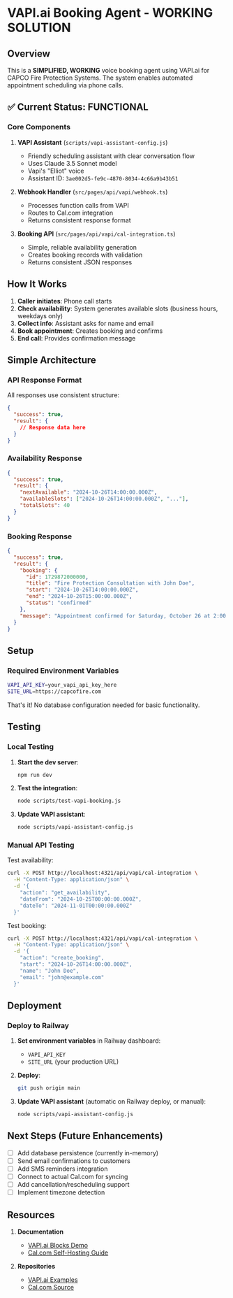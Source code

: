 # VAPI.ai Booking Agent - WORKING SOLUTION

## Overview

This is a **SIMPLIFIED, WORKING** voice booking agent using VAPI.ai for CAPCO Fire Protection Systems. The system enables automated appointment scheduling via phone calls.

## ✅ Current Status: FUNCTIONAL

### Core Components

1. **VAPI Assistant** (`scripts/vapi-assistant-config.js`)
   - Friendly scheduling assistant with clear conversation flow
   - Uses Claude 3.5 Sonnet model
   - Vapi's "Elliot" voice
   - Assistant ID: `3ae002d5-fe9c-4870-8034-4c66a9b43b51`

2. **Webhook Handler** (`src/pages/api/vapi/webhook.ts`)
   - Processes function calls from VAPI
   - Routes to Cal.com integration
   - Returns consistent response format

3. **Booking API** (`src/pages/api/vapi/cal-integration.ts`)
   - Simple, reliable availability generation
   - Creates booking records with validation
   - Returns consistent JSON responses

## How It Works

1. **Caller initiates**: Phone call starts
2. **Check availability**: System generates available slots (business hours, weekdays only)
3. **Collect info**: Assistant asks for name and email
4. **Book appointment**: Creates booking and confirms
5. **End call**: Provides confirmation message

## Simple Architecture

### API Response Format

All responses use consistent structure:

```json
{
  "success": true,
  "result": {
    // Response data here
  }
}
```

### Availability Response

```json
{
  "success": true,
  "result": {
    "nextAvailable": "2024-10-26T14:00:00.000Z",
    "availableSlots": ["2024-10-26T14:00:00.000Z", "..."],
    "totalSlots": 40
  }
}
```

### Booking Response

```json
{
  "success": true,
  "result": {
    "booking": {
      "id": 1729872000000,
      "title": "Fire Protection Consultation with John Doe",
      "start": "2024-10-26T14:00:00.000Z",
      "end": "2024-10-26T15:00:00.000Z",
      "status": "confirmed"
    },
    "message": "Appointment confirmed for Saturday, October 26 at 2:00 PM"
  }
}
```

## Setup

### Required Environment Variables

```bash
VAPI_API_KEY=your_vapi_api_key_here
SITE_URL=https://capcofire.com
```

That's it! No database configuration needed for basic functionality.

## Testing

### Local Testing

1. **Start the dev server**:

   ```bash
   npm run dev
   ```

2. **Test the integration**:

   ```bash
   node scripts/test-vapi-booking.js
   ```

3. **Update VAPI assistant**:
   ```bash
   node scripts/vapi-assistant-config.js
   ```

### Manual API Testing

Test availability:

```bash
curl -X POST http://localhost:4321/api/vapi/cal-integration \
  -H "Content-Type: application/json" \
  -d '{
    "action": "get_availability",
    "dateFrom": "2024-10-25T00:00:00.000Z",
    "dateTo": "2024-11-01T00:00:00.000Z"
  }'
```

Test booking:

```bash
curl -X POST http://localhost:4321/api/vapi/cal-integration \
  -H "Content-Type: application/json" \
  -d '{
    "action": "create_booking",
    "start": "2024-10-26T14:00:00.000Z",
    "name": "John Doe",
    "email": "john@example.com"
  }'
```

## Deployment

### Deploy to Railway

1. **Set environment variables** in Railway dashboard:
   - `VAPI_API_KEY`
   - `SITE_URL` (your production URL)

2. **Deploy**:

   ```bash
   git push origin main
   ```

3. **Update VAPI assistant** (automatic on Railway deploy, or manual):
   ```bash
   node scripts/vapi-assistant-config.js
   ```

## Next Steps (Future Enhancements)

- [ ] Add database persistence (currently in-memory)
- [ ] Send email confirmations to customers
- [ ] Add SMS reminders integration
- [ ] Connect to actual Cal.com for syncing
- [ ] Add cancellation/rescheduling support
- [ ] Implement timezone detection

## Resources

1. **Documentation**
   - [VAPI.ai Blocks Demo](https://www.vapiblocks.com/components/demos/meeting)
   - [Cal.com Self-Hosting Guide](https://github.com/calcom/cal.com#self-hosting)

2. **Repositories**
   - [VAPI.ai Examples](https://github.com/vapi-ai/examples)
   - [Cal.com Source](https://github.com/calcom/cal.com)

